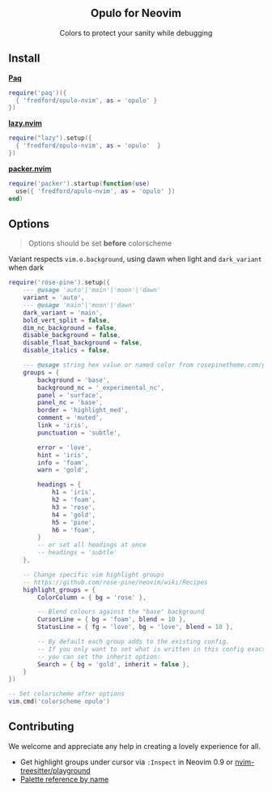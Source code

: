 <p align="center">
    <h2 align="center">Opulo for Neovim</h2>
</p>

<p align="center">Colors to protect your sanity while debugging</p>

## Install

**[Paq](https://github.com/savq/paq-nvim)**

```lua
require('paq')({
  { 'fredford/opulo-nvim', as = 'opulo' }
})
```

**[lazy.nvim](https://github.com/folke/lazy.nvim)**

```lua
require("lazy").setup({
  { 'fredford/opulo-nvim', as = 'opulo'  }
})
```

**[packer.nvim](https://github.com/wbthomason/packer.nvim)**

```lua
require('packer').startup(function(use)
  use({ 'fredford/opulo-nvim', as = 'opulo' })
end)
```

## Options

> Options should be set **before** colorscheme

Variant respects `vim.o.background`, using dawn when light and `dark_variant`
when dark

```lua
require('rose-pine').setup({
	--- @usage 'auto'|'main'|'moon'|'dawn'
	variant = 'auto',
	--- @usage 'main'|'moon'|'dawn'
	dark_variant = 'main',
	bold_vert_split = false,
	dim_nc_background = false,
	disable_background = false,
	disable_float_background = false,
	disable_italics = false,

	--- @usage string hex value or named color from rosepinetheme.com/palette
	groups = {
		background = 'base',
		background_nc = '_experimental_nc',
		panel = 'surface',
		panel_nc = 'base',
		border = 'highlight_med',
		comment = 'muted',
		link = 'iris',
		punctuation = 'subtle',

		error = 'love',
		hint = 'iris',
		info = 'foam',
		warn = 'gold',

		headings = {
			h1 = 'iris',
			h2 = 'foam',
			h3 = 'rose',
			h4 = 'gold',
			h5 = 'pine',
			h6 = 'foam',
		}
		-- or set all headings at once
		-- headings = 'subtle'
	},

	-- Change specific vim highlight groups
	-- https://github.com/rose-pine/neovim/wiki/Recipes
	highlight_groups = {
		ColorColumn = { bg = 'rose' },

		-- Blend colours against the "base" background
		CursorLine = { bg = 'foam', blend = 10 },
		StatusLine = { fg = 'love', bg = 'love', blend = 10 },

		-- By default each group adds to the existing config.
		-- If you only want to set what is written in this config exactly,
		-- you can set the inherit option:
		Search = { bg = 'gold', inherit = false },
	}
})

-- Set colorscheme after options
vim.cmd('colorscheme opulo')
```

## Contributing

We welcome and appreciate any help in creating a lovely experience for all.

- Get highlight groups under cursor via `:Inspect` in Neovim 0.9 or
  [nvim-treesitter/playground](https://github.com/nvim-treesitter/playground#show-treesitter-and-syntax-highlight-groups-under-the-cursor)
- [Palette reference by name](https://github.com/notjek1/opulo)
